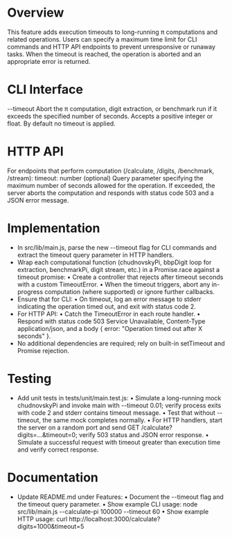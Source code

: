 # Overview

This feature adds execution timeouts to long-running π computations and related operations. Users can specify a maximum time limit for CLI commands and HTTP API endpoints to prevent unresponsive or runaway tasks. When the timeout is reached, the operation is aborted and an appropriate error is returned.

# CLI Interface

--timeout <seconds>
    Abort the π computation, digit extraction, or benchmark run if it exceeds the specified number of seconds. Accepts a positive integer or float. By default no timeout is applied.

# HTTP API

For endpoints that perform computation (/calculate, /digits, /benchmark, /stream):
  timeout: number (optional)
    Query parameter specifying the maximum number of seconds allowed for the operation. If exceeded, the server aborts the computation and responds with status code 503 and a JSON error message.

# Implementation

- In src/lib/main.js, parse the new --timeout flag for CLI commands and extract the timeout query parameter in HTTP handlers.
- Wrap each computational function (chudnovskyPi, bbpDigit loop for extraction, benchmarkPi, digit stream, etc.) in a Promise.race against a timeout promise:
    • Create a controller that rejects after timeout seconds with a custom TimeoutError.
    • When the timeout triggers, abort any in-progress computation (where supported) or ignore further callbacks.
- Ensure that for CLI:
    • On timeout, log an error message to stderr indicating the operation timed out, and exit with status code 2.
- For HTTP API:
    • Catch the TimeoutError in each route handler.
    • Respond with status code 503 Service Unavailable, Content-Type application/json, and a body { error: "Operation timed out after X seconds" }.
- No additional dependencies are required; rely on built-in setTimeout and Promise rejection.

# Testing

- Add unit tests in tests/unit/main.test.js:
    • Simulate a long-running mock chudnovskyPi and invoke main with --timeout 0.01; verify process exits with code 2 and stderr contains timeout message.
    • Test that without --timeout, the same mock completes normally.
    • For HTTP handlers, start the server on a random port and send GET /calculate?digits=...&timeout=0; verify 503 status and JSON error response.
    • Simulate a successful request with timeout greater than execution time and verify correct response.

# Documentation

- Update README.md under Features:
    • Document the --timeout flag and the timeout query parameter.
    • Show example CLI usage:
        node src/lib/main.js --calculate-pi 100000 --timeout 60
    • Show example HTTP usage:
        curl http://localhost:3000/calculate?digits=1000&timeout=5
